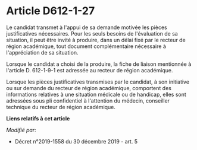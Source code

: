 # Article D612-1-27

Le candidat transmet à l'appui de sa demande motivée les pièces justificatives nécessaires. Pour les seuls besoins de
l'évaluation de sa situation, il peut être invité à produire, dans un délai fixé par le recteur de région académique, tout
document complémentaire nécessaire à l'appréciation de sa situation.

Lorsque le candidat a choisi de la produire, la fiche de liaison mentionnée à l'article D. 612-1-9-1 est adressée au recteur
de région académique.

Lorsque les pièces justificatives transmises par le candidat, à son initiative ou sur demande du recteur de région
académique, comportent des informations relatives à une situation médicale ou de handicap, elles sont adressées sous pli
confidentiel à l'attention du médecin, conseiller technique du recteur de région académique.

**Liens relatifs à cet article**

_Modifié par_:

  - Décret n°2019-1558 du 30 décembre 2019 - art. 5
